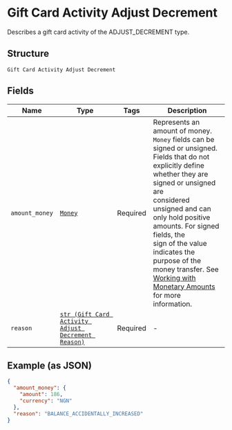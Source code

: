 
# Gift Card Activity Adjust Decrement

Describes a gift card activity of the ADJUST_DECREMENT type.

## Structure

`Gift Card Activity Adjust Decrement`

## Fields

| Name | Type | Tags | Description |
|  --- | --- | --- | --- |
| `amount_money` | [`Money`](../../doc/models/money.md) | Required | Represents an amount of money. `Money` fields can be signed or unsigned.<br>Fields that do not explicitly define whether they are signed or unsigned are<br>considered unsigned and can only hold positive amounts. For signed fields, the<br>sign of the value indicates the purpose of the money transfer. See<br>[Working with Monetary Amounts](https://developer.squareup.com/docs/build-basics/working-with-monetary-amounts)<br>for more information. |
| `reason` | [`str (Gift Card Activity Adjust Decrement Reason)`](../../doc/models/gift-card-activity-adjust-decrement-reason.md) | Required | - |

## Example (as JSON)

```json
{
  "amount_money": {
    "amount": 186,
    "currency": "NGN"
  },
  "reason": "BALANCE_ACCIDENTALLY_INCREASED"
}
```

